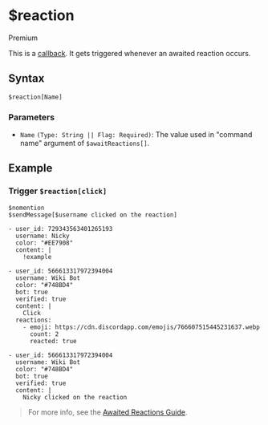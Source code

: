 # $reaction
<div class="functionTags">
  <span id="PremiumTag">Premium</span>
</div>

This is a [callback](../callbacks/introduction.md). It gets triggered whenever an awaited reaction occurs.

## Syntax
```
$reaction[Name]
```

### Parameters
- `Name` `(Type: String || Flag: Required)`: The value used in "command name" argument of `$awaitReactions[]`.

## Example
### Trigger `$reaction[click]`
```
$nomention
$sendMessage[$username clicked on the reaction]
```
``` discord yaml
- user_id: 729343563401265193
  username: Nicky
  color: "#EE7908"
  content: |
    !example

- user_id: 566613317972394004
  username: Wiki Bot
  color: "#748BD4"
  bot: true
  verified: true
  content: |
    Click
  reactions:
    - emoji: https://cdn.discordapp.com/emojis/766607515445231637.webp
      count: 2
      reacted: true

- user_id: 566613317972394004
  username: Wiki Bot
  color: "#748BD4"
  bot: true
  verified: true
  content: |
    Nicky clicked on the reaction
```

> For more info, see the [Awaited Reactions Guide](../premium/awaitedReactions.md).
